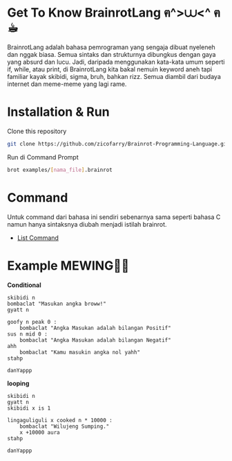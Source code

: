 # Get To Know BrainrotLang ฅ^>⩊<^ ฅ ☕︎
BrainrotLang adalah bahasa pemrograman yang sengaja dibuat nyeleneh dan nggak biasa. Semua sintaks dan strukturnya dibungkus dengan gaya yang absurd dan lucu. Jadi, daripada menggunakan kata-kata umum seperti if, while, atau print, di BrainrotLang kita bakal nemuin keyword aneh tapi familiar kayak skibidi, sigma, bruh, bahkan rizz. Semua diambil dari budaya internet dan meme-meme yang lagi rame.

# Installation & Run 
Clone this repository
```bash
git clone https://github.com/zicofarry/Brainrot-Programming-Language.git
```

Run di Command Prompt
```bash
brot examples/[nama_file].brainrot
```

# Command
Untuk command dari bahasa ini sendiri sebenarnya sama seperti bahasa C namun hanya sintaksnya diubah menjadi istilah brainrot.
- [List Command](COMMAND.md)

# Example MEWING🤫🧏 
**Conditional**
```
skibidi n
bombaclat "Masukan angka broww!"
gyatt n

goofy n peak 0 :
    bombaclat "Angka Masukan adalah bilangan Positif"
sus n mid 0 :
    bombaclat "Angka Masukan adalah bilangan Negatif"
ahh
    bombaclat "Kamu masukin angka nol yahh"
stahp

danYappp
```

**looping**
```
skibidi n
gyatt n
skibidi x is 1

lingaguliguli x cooked n * 10000 :
    bombaclat "Wilujeng Sumping."
    x +10000 aura
stahp

danYappp
```
